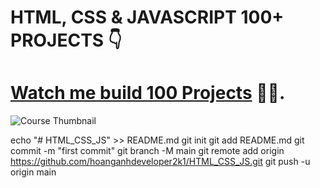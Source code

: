 # HTML, CSS & JAVASCRIPT 100+ PROJECTS 👇

# [Watch me build 100 Projects](https://www.youtube.com/playlist?list=PLSDeUiTMfxW7lm7P7GZ8qtNFffHAR5d_w) 🤘🥂.

![Course Thumbnail](/thumb.png)

echo "# HTML_CSS_JS" >> README.md
git init
git add README.md
git commit -m "first commit"
git branch -M main
git remote add origin https://github.com/hoanganhdeveloper2k1/HTML_CSS_JS.git
git push -u origin main
